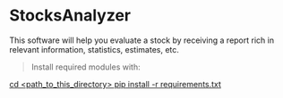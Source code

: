 # StocksAnalyzer

This software will help you evaluate a stock by receiving a report rich in relevant information, statistics, estimates, etc.

> Install required modules with:

[cd <path_to_this_directory>
pip install -r requirements.txt](https://github.com/JakePeralta7/StocksAnalyzer/blob/main/requirements.txt)
